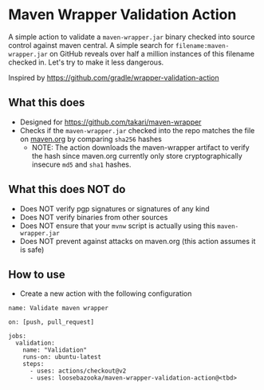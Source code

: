 # Maven Wrapper Validation Action

A simple action to validate a `maven-wrapper.jar` binary checked into source control against maven central.
A simple search for `filename:maven-wrapper.jar` on GitHub reveals over half a million instances of this filename checked in. Let's try to make it less dangerous.

Inspired by https://github.com/gradle/wrapper-validation-action

## What this does
- Designed for https://github.com/takari/maven-wrapper
- Checks if the `maven-wrapper.jar` checked into the repo matches the file on [maven.org](https://search.maven.org/artifact/io.takari/maven-wrapper) by comparing `sha256` hashes
  - NOTE: The action downloads the maven-wrapper artifact to verify the hash since maven.org currently only store cryptographically insecure `md5` and `sha1` hashes.

## What this does NOT do
- Does NOT verify pgp signatures or signatures of any kind
- Does NOT verify binaries from other sources
- Does NOT ensure that your `mvnw` script is actually using this `maven-wrapper.jar`
- Does NOT prevent against attacks on maven.org (this action assumes it is safe)

## How to use
- Create a new action with the following configuration
```
name: Validate maven wrapper 

on: [push, pull_request]

jobs:
  validation:
    name: "Validation"
    runs-on: ubuntu-latest
    steps:
      - uses: actions/checkout@v2
      - uses: loosebazooka/maven-wrapper-validation-action@<tbd>
```
